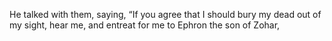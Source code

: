 He talked with them, saying, “If you agree that I should bury my dead out of my sight, hear me, and entreat for me to Ephron the son of Zohar,
